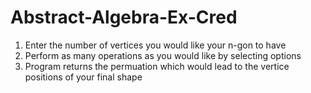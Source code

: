 # Abstract-Algebra-Ex-Cred
1) Enter the number of vertices you would like your n-gon to have
2) Perform as many operations as you would like by selecting options
3) Program returns the permuation which would lead to the vertice positions of your final shape
